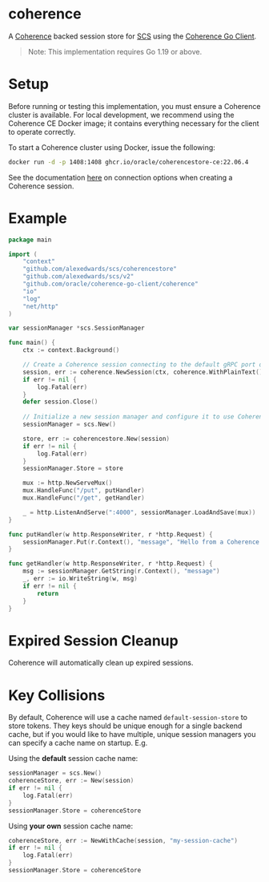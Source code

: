 # coherence

A [Coherence](https://github.com/oracle/coherence) backed session store for [SCS](https://github.com/alexedwards/scs) using the [Coherence Go Client](https://github.com/oracle/coherence-go-client).

> Note: This implementation requires Go 1.19 or above.

# Setup

Before running or testing this implementation, you must ensure a Coherence cluster is available. 
For local development, we recommend using the Coherence CE Docker image; it contains everything 
necessary for the client to operate correctly.

To start a Coherence cluster using Docker, issue the following:

```bash
docker run -d -p 1408:1408 ghcr.io/oracle/coherencestore-ce:22.06.4
```

See the documentation [here](https://pkg.go.dev/github.com/oracle/coherence-go-client/coherence#hdr-Obtaining_a_Session) on connection options
when creating a Coherence session.

# Example

```go
package main

import (
	"context"
	"github.com/alexedwards/scs/coherencestore"
	"github.com/alexedwards/scs/v2"
	"github.com/oracle/coherence-go-client/coherence"
	"io"
	"log"
	"net/http"
)

var sessionManager *scs.SessionManager

func main() {
	ctx := context.Background()

	// Create a Coherence session connecting to the default gRPC port of 1408 using plain text
	session, err := coherence.NewSession(ctx, coherence.WithPlainText())
	if err != nil {
		log.Fatal(err)
	}
	defer session.Close()
	
	// Initialize a new session manager and configure it to use Coherence as the session store
	sessionManager = scs.New()

	store, err := coherencestore.New(session)
	if err != nil {
		log.Fatal(err)
	}
	sessionManager.Store = store

	mux := http.NewServeMux()
	mux.HandleFunc("/put", putHandler)
	mux.HandleFunc("/get", getHandler)

	_ = http.ListenAndServe(":4000", sessionManager.LoadAndSave(mux))
}

func putHandler(w http.ResponseWriter, r *http.Request) {
	sessionManager.Put(r.Context(), "message", "Hello from a Coherence backed session!")
}

func getHandler(w http.ResponseWriter, r *http.Request) {
	msg := sessionManager.GetString(r.Context(), "message")
	_, err := io.WriteString(w, msg)
	if err != nil {
		return
	}
}
```


# Expired Session Cleanup

Coherence will automatically clean up expired sessions.

# Key Collisions

By default, Coherence will use a cache named `default-session-store` to store tokens.
They keys should be unique enough for a single backend cache, but if you would like to have multiple, unique session managers you can specify a cache
name on startup. E.g.

Using the **default** session cache name:

```go
sessionManager = scs.New()
coherenceStore, err := New(session)
if err != nil {
    log.Fatal(err)
}
sessionManager.Store = coherenceStore
```

Using **your own** session cache name:

```go
coherenceStore, err := NewWithCache(session, "my-session-cache")
if err != nil {
    log.Fatal(err)
}
sessionManager.Store = coherenceStore
```